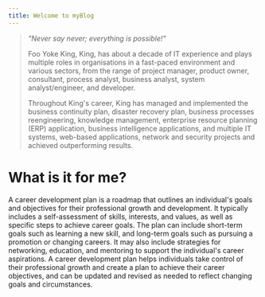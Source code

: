 ```yaml
---
title: Welcome to myBlog
---
```


> *"Never say never; everything is possible!"*
> 
> Foo Yoke King, King, has about a decade of IT experience and plays multiple roles in organisations in a fast-paced environment and various sectors, from the range of project manager, product owner, consultant, process analyst, business analyst, system analyst/engineer, and developer.
> 
> Throughout King's career, King has managed and implemented the business continuity plan, disaster recovery plan, business processes reengineering, knowledge management, enterprise resource planning (ERP) application, business intelligence applications, and multiple IT systems, web-based applications, network and security projects and achieved outperforming results.

# What is it for me?
A career development plan is a roadmap that outlines an individual's goals and objectives for their professional growth and development. It typically includes a self-assessment of skills, interests, and values, as well as specific steps to achieve career goals. The plan can include short-term goals such as learning a new skill, and long-term goals such as pursuing a promotion or changing careers. It may also include strategies for networking, education, and mentoring to support the individual's career aspirations. A career development plan helps individuals take control of their professional growth and create a plan to achieve their career objectives, and can be updated and revised as needed to reflect changing goals and circumstances.

